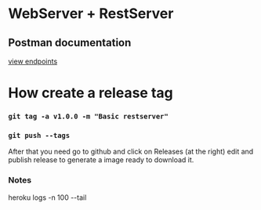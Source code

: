 # WebServer + RestServer



## Postman documentation
[view endpoints](https://documenter.getpostman.com/view/656054/TWDdhsq9)



# How create a release tag

### ```git tag -a v1.0.0 -m "Basic restserver"```

### ```git push --tags```


After that you need go to github and click on Releases (at the right) edit and publish release to generate
a image ready to download it.


### Notes
heroku logs -n 100 --tail

